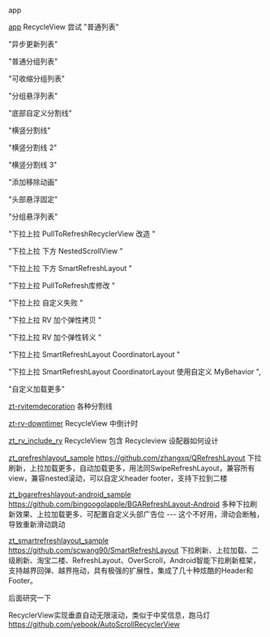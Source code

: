 app

[app](app) RecycleView 尝试
"普通列表"

"异步更新列表"

"普通分组列表"

"可收缩分组列表"

"分组悬浮列表"

"底部自定义分割线"

"横竖分割线"

"横竖分割线 2"

"横竖分割线 3"

"添加移除动画"

"头部悬浮固定"

"分组悬浮列表"

"下拉上拉 PullToRefreshRecyclerView 改造 "

"下拉上拉 下方 NestedScrollView "

"下拉上拉 下方 SmartRefreshLayout "

"下拉上拉 PullToRefresh库修改 "

"下拉上拉 自定义失败 "

"下拉上拉 RV 加个弹性拷贝 "

"下拉上拉 RV 加个弹性转义 "

"下拉上拉 SmartRefreshLayout CoordinatorLayout "

"下拉上拉 SmartRefreshLayout CoordinatorLayout 使用自定义 MyBehavior ",

"自定义加载更多"

[zt-rvitemdecoration](zt-rvitemdecoration) 各种分割线


[zt-rv-downtimer](zt-rv-downtimer) RecycleView 中倒计时


[zt_rv_include_rv](zt_rv_include_rv)
RecycleView 包含 Recycleview 设配器如何设计

[zt_qrefreshlayout_sample](zt_qrefreshlayout_sample)
https://github.com/zhangxq/QRefreshLayout 
下拉刷新，上拉加载更多，自动加载更多，用法同SwipeRefreshLayout，兼容所有view，兼容nested滚动，可以自定义header footer，支持下拉到二楼


[zt_bgarefreshlayout-android_sample](zt_bgarefreshlayout-android_sample)
https://github.com/bingoogolapple/BGARefreshLayout-Android
多种下拉刷新效果、上拉加载更多、可配置自定义头部广告位
--- 这个不好用，滑动会断触，导致重新滑动跳动


[zt_smartrefreshlayout_sample](zt_smartrefreshlayout_sample)
https://github.com/scwang90/SmartRefreshLayout
下拉刷新、上拉加载、二级刷新、淘宝二楼、RefreshLayout、OverScroll，Android智能下拉刷新框架，支持越界回弹、越界拖动，具有极强的扩展性，集成了几十种炫酷的Header和 Footer。



后面研究一下

RecyclerView实现垂直自动无限滚动，类似于中奖信息，跑马灯
https://github.com/yebook/AutoScrollRecyclerView